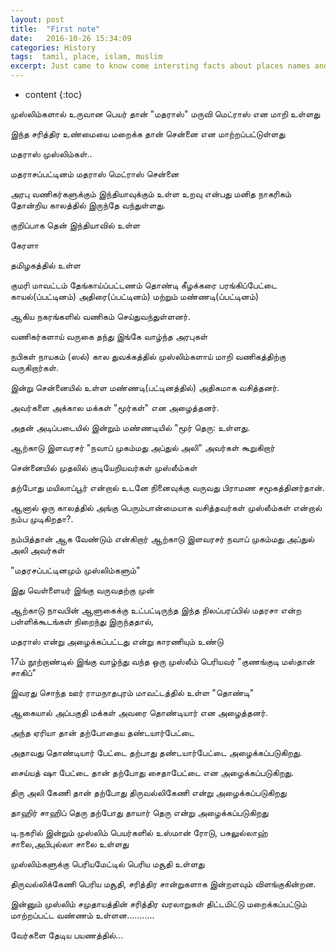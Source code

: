 ```yaml
---
layout: post
title:  "First note"
date:   2016-10-26 15:34:09
categories: History
tags:  tamil, place, islam, muslim
excerpt: Just came to know come intersting facts about places names and thier connection with Islam and Muslims
---
```


* content
{:toc}


முஸ்லிம்களால் உருவான பெயர் தான் "மதராஸ்" மருவி மெட்ராஸ் என மாறி உள்ளது

இந்த சரித்திர உண்மையை மறைக்க தான் சென்னை என மாற்றப்பட்டுள்ளது


மதராஸ் முஸ்லிம்கள்..

மதராசப்பட்டினம்
மதராஸ்
மெட்ராஸ்
சென்னை

அரபு வணிகர்களுக்கும் இந்தியாவுக்கும் உள்ள உறவு என்பது மனித நாகரிகம் தோன்றிய காலத்தில் இருந்தே வந்துள்ளது.

குறிப்பாக தென் இந்தியாவில் உள்ள

கேரளா

தமிழகத்தில் உள்ள

குமரி மாவட்டம்
தேங்காய்ப்பட்டணம்
தொண்டி
கீழக்கரை
பரங்கிப்பேட்டை
காயல்(ப்பட்டினம்)
அதிரை(ப்பட்டினம்)
மற்றும்
மண்ணடி(ப்பட்டினம்)

ஆகிய நகரங்களில் வணிகம் செய்துவந்துள்ளனர்.

வணிகர்களாய் வருகை தந்து இங்கே வாழ்ந்த அரபுகள்

நபிகள் நாயகம் (ஸல்) கால துவக்கத்தில் முஸ்லிம்களாய் மாறி வணிகத்திற்கு வருகிறார்கள்.

இன்று சென்னையில் உள்ள மண்ணடி(பட்டினத்தில்) அதிகமாக வசித்தனர்.

அவர்களை அக்கால மக்கள் "மூர்கள்" என அழைத்தனர்.

அதன் அடிப்படையில் இன்றும் மண்ணடியில் "மூர் தெரு: உள்ளது.

ஆற்காடு இளவரசர் "நவாப் முகம்மது அப்துல் அலி" அவர்கள் கூறுகிறார்

சென்னையில் முதலில் குடியேறியவர்கள் முஸ்லீம்கள்

தற்போது மயிலாப்பூர் என்றால் உடனே நினைவுக்கு வருவது பிராமண சமூகத்தினர்தான்.

ஆனால் ஒரு காலத்தில் அங்கு பெரும்பான்மையாக வசித்தவர்கள் முஸ்லீம்கள் என்றால் நம்ப முடிகிறதா?.

நம்பித்தான் ஆக வேண்டும் என்கிறார் ஆற்காடு இளவரசர் நவாப் முகம்மது அப்துல் அலி அவர்கள்

"மதரசப்பட்டினமும் முஸ்லிம்களும்"

இது வெள்ளையர் இங்கு வருவதற்கு முன்

ஆற்காடு நாவபின் ஆளுகைக்கு உட்பட்டிருந்த இந்த நிலப்பரப்பில் மதரசா என்ற பள்ளிக்கூடங்கள் நிறைந்து இருந்ததால்,

மதராஸ் என்று அழைக்கப்பட்டது என்று காரணியும் உண்டு

17ம் நூற்றாண்டில் இங்கு வாழ்ந்து வந்த ஒரு முஸ்லீம் பெரியவர் "குணங்குடி மஸ்தான் சாகிப்"

இவரது சொந்த ஊர் ராமநாதபுரம் மாவட்டத்தில் உள்ள "தொண்டி"

ஆகையால் அப்பகுதி மக்கள் அவரை தொண்டியார் என அழைத்தனர்.

அந்த ஏரியா தான் தற்போதைய தண்டயார்பேட்டை

அதாவது தொண்டியார் பேட்டை தற்பாது தண்டயார்பேட்டை அழைக்கப்படுகிறது.

சைய்யத் ஷா பேட்டை தான் தற்போது சைதாபேட்டை என அழைக்கப்படுகிறது.

திரு அலி கேணி தான் தற்போது திருவல்லிகேணி என்று அழைக்கப்படுகிறது

தாஹிர் சாஹிப் தெரு தற்போது தாயார் தெரு என்று அழைக்கப்படுகிறது

டி.நகரில் இன்றும் முஸ்லிம் பெயர்களில் உஸ்மான் ரோடு, பசுலுல்லாஹ் சாலை,அபிபுல்லா சாலை உள்ளது

முஸ்லிம்களுக்கு பெரியமேட்டில் பெரிய மசூதி உள்ளது

திருவல்லிக்கேணி பெரிய மசூதி, சரித்திர சான்றுகளாக இன்றளவும் விளங்குகின்றன.

இன்னும் முஸ்லிம் சமுதாயத்தின் சரித்திர வரலாறுகள் திட்டமிட்டு  மறைக்கப்பட்டும் மாற்றப்பட்ட வண்ணம் உள்ளன...........

வேர்களை தேடிய பயணத்தில்...

